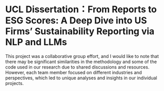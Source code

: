 # UCL Dissertation：From Reports to ESG Scores: A Deep Dive into US Firms’ Sustainability Reporting via NLP and LLMs

This project was a collaborative group effort, and I would like to note that there may be
significant similarities in the methodology and some of the code used in our research due
to shared discussions and resources. However, each team member focused on different
industries and perspectives, which led to unique analyses and insights in our individual
projects.
